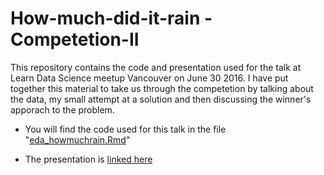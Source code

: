 # How-much-did-it-rain - Competetion-II

This repository contains the code and presentation used for the talk at Learn Data Science meetup Vancouver on June 30 2016.
I have put together this material to take us through the competetion by talking about the data, my small attempt at a solution and then discussing the winner's apporach to the problem. 

- You will find the code used for this talk in the file "[eda_howmuchrain.Rmd](https://github.com/KPdir/How-much-did-it-rain/blob/master/eda_howmuchrain.Rmd)"

- The presentation is [linked here](http://kpdir.github.io/how_much_did_it_rain/EDA/eda_howmuchrain.html)
